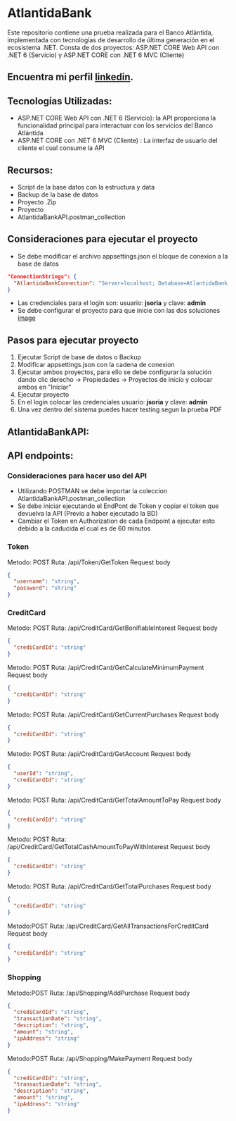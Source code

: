 # AtlantidaBank
Este repositorio contiene una prueba realizada para el Banco Atlántida, implementada con tecnologías de desarrollo de última generación en el ecosistema .NET. Consta de dos proyectos: ASP.NET CORE Web API con .NET 6 (Servicio) y ASP.NET CORE con .NET 6 MVC (Cliente)

## Encuentra mi perfil [linkedin](https://www.linkedin.com/in/jos%C3%A9-eduardo-guevara-soria-7a5956157/).

## Tecnologías Utilizadas:
- ASP.NET CORE Web API con .NET 6 (Servicio): la API proporciona la funcionalidad principal para interactuar con los servicios del Banco Atlántida
- ASP.NET CORE con .NET 6 MVC (Cliente) : La interfaz de usuario del cliente el cual consume la API

## Recursos:
- Script de la base datos con la estructura y data
- Backup de la base de datos
- Proyecto .Zip
- Proyecto
- AtlantidaBankAPI.postman_collection

## Consideraciones para ejecutar el proyecto

- Se debe modificar el archivo appsettings.json el bloque de conexion a la base de datos
```json
"ConnectionStrings": {
  "AtlantidaBankConnection": "Server=localhost; Database=AtlantidaBank; User Id=sa; Password=[clave]; TrustServerCertificate=True"
}
```
- Las credenciales para el login son: usuario: **jsoria** y clave: **admin**
- Se debe configurar el proyecto para que inicie con las dos soluciones
[image](https://github.com/JESoria/AtlantidaBank/assets/45598614/22493512-ddbc-42d7-856b-f967b9e1cce3)

## Pasos para ejecutar proyecto

1. Ejecutar Script de base de datos o Backup
2. Modificar appsettings.json con la cadena de conexion
3. Ejecutar ambos proyectos, para ello se debe configurar la solución dando clic derecho -> Propiedades -> Proyectos de inicio y colocar ambos en "Iniciar"
4. Ejecutar proyecto
5. En el login colocar las credenciales usuario: **jsoria** y clave: **admin**
6. Una vez dentro del sistema puedes hacer testing segun la prueba PDF

## AtlantidaBankAPI:

## API endpoints:

### Consideraciones para hacer uso del API
- Utilizando POSTMAN se debe importar la coleccion AtlantidaBankAPI.postman_collection
- Se debe iniciar ejecutando el EndPont de Token y copiar el token que devuelva la API (Previo a haber ejecutado la BD)
- Cambiar el Token en Authorization de cada Endpoint a ejecutar esto debido a la caducida el cual es de 60 minutos

### Token
Metodo: POST
Ruta: /api/Token/GetToken
Request body
```json
{
  "username": "string",
  "password": "string"
}
```
### CreditCard
Metodo: POST
Ruta: /api/CreditCard/GetBonifiableInterest
Request body
```json
{
  "crediCardId": "string"
}
```

Metodo: POST
Ruta: /api/CreditCard/GetCalculateMinimumPayment
Request body
```json
{
  "crediCardId": "string"
}
```

Metodo: POST
Ruta: /api/CreditCard/GetCurrentPurchases
Request body
```json
{
  "crediCardId": "string"
}
```

Metodo: POST
Ruta: /api/CreditCard/GetAccount
Request body
```json
{
  "userId": "string",
  "crediCardId": "string"
}
```

Metodo: POST
Ruta: /api/CreditCard/GetTotalAmountToPay
Request body
```json
{
  "crediCardId": "string"
}
```

Metodo: POST
Ruta: /api/CreditCard/GetTotalCashAmountToPayWithInterest
Request body
```json
{
  "crediCardId": "string"
}
```

Metodo: POST
Ruta: /api/CreditCard/GetTotalPurchases
Request body
```json
{
  "crediCardId": "string"
}
```

Metodo:POST
Ruta: /api/CreditCard/GetAllTransactionsForCreditCard
Request body
```json
{
  "crediCardId": "string"
}
```

### Shopping

Metodo:POST
Ruta: /api/Shopping/AddPurchase
Request body
```json
{
  "crediCardId": "string",
  "transactionDate": "string",
  "description": "string",
  "amount": "string",
  "ipAddress": "string"
}
```

Metodo:POST
Ruta: /api/Shopping/MakePayment
Request body
```json
{
  "crediCardId": "string",
  "transactionDate": "string",
  "description": "string",
  "amount": "string",
  "ipAddress": "string"
}
```
